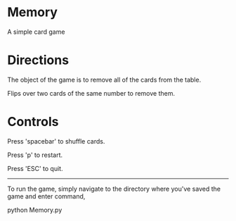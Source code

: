Memory
======

A simple card game


Directions
======

The object of the game is to remove all of the cards from the table.

Flips over two cards of the same number to remove them.


Controls
======

Press 'spacebar' to shuffle cards.

Press 'p' to restart.

Press 'ESC' to quit.

------------------------

To run the game, simply navigate to the directory where you've saved
the game and enter command,

python Memory.py
